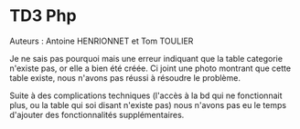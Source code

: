 # TD3 Php

Auteurs : Antoine HENRIONNET et Tom TOULIER

Je ne sais pas pourquoi mais une erreur indiquant que la table categorie n'existe pas, or elle a bien été créée. Ci joint une photo montrant que cette table existe, nous n'avons pas réussi à résoudre le problème.

Suite à des complications techniques (l'accès à la bd qui ne fonctionnait plus, ou la table qui soi disant n'existe pas) nous n'avons pas eu le temps d'ajouter des fonctionnalités supplémentaires.
